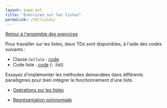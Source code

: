 ```yaml
---
layout: page_ext
title: "Exercices sur les listes"
permalink: /td/listes/
---
```


[Retour à l'ensemble des exercices](../)

Pour travailler sur les listes, deux TDs sont disponibles, à l'aide des codes suivants :

- Classe `Cellule` : [code](./classe_cellule.py)
- Code liste : [code](./code_liste.py)
{: .list}

Essayez d'implémenter les méthodes demandées dans différents paradigmes pour bien intégrer le fonctionnement d'une liste.

- [Opérations sur les listes](./operations/)

- [Représentation polynomiale](./polynome/)
